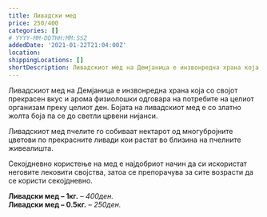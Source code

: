 ```yaml
---
title: Ливадски мед
price: 250/400
categories: []
# YYYY-MM-DDTHH:MM:SSZ
addedDate: '2021-01-22T21:04:00Z'
location:
shippingLocations: []
shortDescription: Ливадскиот мед на Демјаница е инзвонредна храна која со својот прекрасен вкус и арома...
---
```


Ливадскиот мед на Демјаница е инзвонредна храна која со својот прекрасен вкус и арома физиолошки одговара на потребите на целиот организам преку целиот ден. Бојата на ливадскиот мед е со златно жолта боја па се до светли црвени нијанси. 

Ливадскиот мед пчелите го собиваат нектарот од многубројните цветови по прекрасните ливади кои растат во близина на пчелните живеалишта.

Секојдневно користење на мед е најдобриот начин да си искористат неговите лековити својства, затоа се препорачува за сите возрасти да се користи секојдневно.

**Ливадски мед – 1кг.** – *400ден.*
</br>
**Ливадски мед – 0.5кг.** – *250ден.*